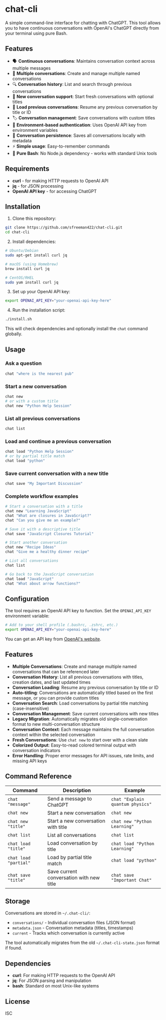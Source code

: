 # chat-cli

A simple command-line interface for chatting with ChatGPT. This tool allows you to have continuous conversations with OpenAI's ChatGPT directly from your terminal using pure Bash.

## Features

- 🗣️ **Continuous conversations**: Maintains conversation context across multiple messages
- 📝 **Multiple conversations**: Create and manage multiple named conversations
- 🔍 **Conversation history**: List and search through previous conversations
- 🔄 **New conversation support**: Start fresh conversations with optional titles
- 💾 **Load previous conversations**: Resume any previous conversation by title or ID
- 🏷️ **Conversation management**: Save conversations with custom titles
- 🔐 **Environment-based authentication**: Uses OpenAI API key from environment variables
- 💾 **Conversation persistence**: Saves all conversations locally with metadata
- ⚡ **Simple usage**: Easy-to-remember commands
- 🐚 **Pure Bash**: No Node.js dependency - works with standard Unix tools

## Requirements

- **curl** - for making HTTP requests to OpenAI API
- **jq** - for JSON processing
- **OpenAI API key** - for accessing ChatGPT

## Installation

1. Clone this repository:
```bash
git clone https://github.com/sfreeman422/chat-cli.git
cd chat-cli
```

2. Install dependencies:
```bash
# Ubuntu/Debian
sudo apt-get install curl jq

# macOS (using Homebrew)
brew install curl jq

# CentOS/RHEL
sudo yum install curl jq
```

3. Set up your OpenAI API key:
```bash
export OPENAI_API_KEY="your-openai-api-key-here"
```

4. Run the installation script:
```bash
./install.sh
```

This will check dependencies and optionally install the `chat` command globally.

## Usage

### Ask a question
```bash
chat "where is the nearest pub"
```

### Start a new conversation
```bash
chat new
# or with a custom title
chat new "Python Help Session"
```

### List all previous conversations
```bash
chat list
```

### Load and continue a previous conversation
```bash
chat load "Python Help Session"
# or by partial title match
chat load "python"
```

### Save current conversation with a new title
```bash
chat save "My Important Discussion"
```

### Complete workflow examples
```bash
# Start a conversation with a title
chat new "Learning JavaScript"
chat "What are closures in JavaScript?"
chat "Can you give me an example?"

# Save it with a descriptive title
chat save "JavaScript Closures Tutorial"

# Start another conversation
chat new "Recipe Ideas"
chat "Give me a healthy dinner recipe"

# List all conversations
chat list

# Go back to the JavaScript conversation
chat load "JavaScript"
chat "What about arrow functions?"
```

## Configuration

The tool requires an OpenAI API key to function. Set the `OPENAI_API_KEY` environment variable:

```bash
# Add to your shell profile (.bashrc, .zshrc, etc.)
export OPENAI_API_KEY="your-openai-api-key-here"
```

You can get an API key from [OpenAI's website](https://platform.openai.com/api-keys).

## Features

- **Multiple Conversations**: Create and manage multiple named conversations that can be referenced later
- **Conversation History**: List all previous conversations with titles, creation dates, and last updated times
- **Conversation Loading**: Resume any previous conversation by title or ID
- **Auto-titling**: Conversations are automatically titled based on the first message, or you can provide custom titles
- **Conversation Search**: Load conversations by partial title matching (case-insensitive)
- **Conversation Management**: Save current conversations with new titles
- **Legacy Migration**: Automatically migrates old single-conversation format to new multi-conversation structure
- **Conversation Context**: Each message maintains the full conversation context within the selected conversation
- **Fresh Conversations**: Use `chat new` to start over with a clean slate
- **Colorized Output**: Easy-to-read colored terminal output with conversation indicators
- **Error Handling**: Proper error messages for API issues, rate limits, and missing API keys

## Command Reference

| Command | Description | Example |
|---------|-------------|---------|
| `chat "message"` | Send a message to ChatGPT | `chat "Explain quantum physics"` |
| `chat new` | Start a new conversation | `chat new` |
| `chat new "title"` | Start a new conversation with title | `chat new "Python Learning"` |
| `chat list` | List all conversations | `chat list` |
| `chat load "title"` | Load conversation by title | `chat load "Python Learning"` |
| `chat load "partial"` | Load by partial title match | `chat load "python"` |
| `chat save "title"` | Save current conversation with new title | `chat save "Important Chat"` |

## Storage

Conversations are stored in `~/.chat-cli/`:
- `conversations/` - Individual conversation files (JSON format)
- `metadata.json` - Conversation metadata (titles, timestamps)
- `current` - Tracks which conversation is currently active

The tool automatically migrates from the old `~/.chat-cli-state.json` format if found.

## Dependencies

- **curl**: For making HTTP requests to the OpenAI API
- **jq**: For JSON parsing and manipulation
- **bash**: Standard on most Unix-like systems

## License

ISC